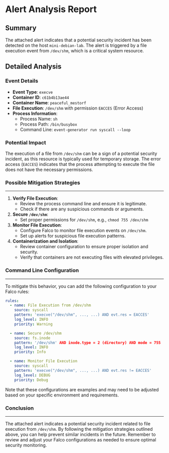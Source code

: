 **Alert Analysis Report**
=========================

**Summary**
-----------

The attached alert indicates that a potential security incident has been detected on the host `mini-debian-lab`. The alert is triggered by a file execution event from `/dev/shm`, which is a critical system resource.

**Detailed Analysis**
-------------------

### Event Details

* **Event Type**: `execve`
* **Container ID**: `c61b4b13ae44`
* **Container Name**: `peaceful_mestorf`
* **File Execution**: `/dev/shm` with permission `EACCES` (Error Access)
* **Process Information**:
	+ Process Name: `sh`
	+ Process Path: `/bin/busybox`
	+ Command Line: `event-generator run syscall --loop`

### Potential Impact

The execution of a file from `/dev/shm` can be a sign of a potential security incident, as this resource is typically used for temporary storage. The error access (`EACCES`) indicates that the process attempting to execute the file does not have the necessary permissions.

### Possible Mitigation Strategies
---------------------------------

1. **Verify File Execution**:
	* Review the process command line and ensure it is legitimate.
	* Check if there are any suspicious commands or arguments.
2. **Secure `/dev/shm`**:
	* Set proper permissions for `/dev/shm`, e.g., `chmod 755 /dev/shm`
3. **Monitor File Execution**:
	* Configure Falco to monitor file execution events on `/dev/shm`.
	* Set up alerts for suspicious file execution patterns.
4. **Containerization and Isolation**:
	* Review container configuration to ensure proper isolation and security.
	* Verify that containers are not executing files with elevated privileges.

### Command Line Configuration
-----------------------------

To mitigate this behavior, you can add the following configuration to your Falco rules:

```yaml
rules:
  - name: File Execution from /dev/shm
    source: syscall
    pattern: 'execve("/dev/shm", ..., ...) AND evt.res = EACCES'
    log_level: INFO
    priority: Warning

  - name: Secure /dev/shm
    source: fs.inode
    pattern: '/dev/shm' AND inode.type = 2 (directory) AND mode = 755
    log_level: INFO
    priority: Info

  - name: Monitor File Execution
    source: syscall
    pattern: 'execve("/dev/shm", ..., ...) AND evt.res != EACCES'
    log_level: DEBUG
    priority: Debug
```

Note that these configurations are examples and may need to be adjusted based on your specific environment and requirements.

### Conclusion
--------------

The attached alert indicates a potential security incident related to file execution from `/dev/shm`. By following the mitigation strategies outlined above, you can help prevent similar incidents in the future. Remember to review and adjust your Falco configurations as needed to ensure optimal security monitoring.